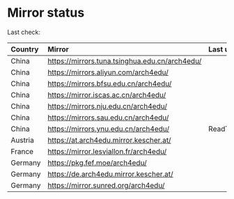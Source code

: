 <script src="./time.js"></script>
# Mirror status
Last check: <script type="text/javascript">localize(1691749069.8602827);</script>

|Country|Mirror|Last update|
|:------|:-----|:----------|
|China|https://mirrors.tuna.tsinghua.edu.cn/arch4edu/|<script type="text/javascript">localize(1691735722);</script>|
|China|https://mirrors.aliyun.com/arch4edu/|<script type="text/javascript">localize(1691649093);</script>|
|China|https://mirrors.bfsu.edu.cn/arch4edu/|<script type="text/javascript">localize(1691692137);</script>|
|China|https://mirror.iscas.ac.cn/arch4edu/|<script type="text/javascript">localize(1691735722);</script>|
|China|https://mirrors.nju.edu.cn/arch4edu/|<script type="text/javascript">localize(1691692137);</script>|
|China|https://mirrors.sau.edu.cn/arch4edu/|<script type="text/javascript">localize(1691692137);</script>|
|China|https://mirrors.ynu.edu.cn/arch4edu/|ReadTimeout|
|Austria|https://at.arch4edu.mirror.kescher.at/|<script type="text/javascript">localize(1691692137);</script>|
|France|https://mirror.lesviallon.fr/arch4edu/|<script type="text/javascript">localize(1691692137);</script>|
|Germany|https://pkg.fef.moe/arch4edu/|<script type="text/javascript">localize(1691692137);</script>|
|Germany|https://de.arch4edu.mirror.kescher.at/|<script type="text/javascript">localize(1691692137);</script>|
|Germany|https://mirror.sunred.org/arch4edu/|<script type="text/javascript">localize(1691692137);</script>|

<script src="./tablefilter/tablefilter.js"></script>
<script src="./table.js"></script>